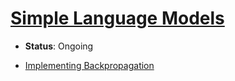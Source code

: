 # [Simple Language Models](https://www.youtube.com/watch?v=VMj-3S1tku0&list=PLAqhIrjkxbuWI23v9cThsA9GvCAUhRvKZ)

- **Status**: Ongoing

- [Implementing Backpropagation](01_Implementing_Backpropagation.ipynb)
